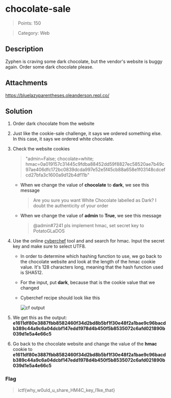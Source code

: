 # chocolate-sale

> Points: 150

> Category: Web

## Description

Zyphen is craving  some dark chocolate, but the vendor's website is buggy again. Order some dark chocolate please.

## Attachments

https://bluelazyparentheses.oleanderson.repl.co/

## Solution

1. Order dark chocolate from the website

2. Just like the cookie-sale challenge, it says we ordered something else. In this case, it says we ordered white chocolate.

3. Check the website cookies

	> "admin=False; chocolate=white; hmac=0a019157c31445c9fdba88452dd59f8827ec58520ae7b49c97ae406dfc172bc0839dcda997e52e5f45cb88a658e1f03148cdcefcd27bfa3c1600a9d12b4df11b"

	- When we change the value of **chocolate** to **dark**, we see this message

		> Are you sure you want White Chocolate labelled as Dark? I doubt the  authenticity of your order
	
	- When we change the value of **admin** to **True**, we see this message

		> @admin#7241 pls implement hmac, set secret key to PotatoGLaDOS

4. Use the online [cyberchef](https://gchq.github.io/CyberChef/) tool and and search for hmac. Input the secret key and make sure to select UTF8.

	- In order to determine which hashing function to use, we go back to the chocolate website and look at the length of the hmac cookie value. It's 128 characters long, meaning that the hash function used is SHA512.

	- For the input, put **dark**, because that is the cookie value that we changed

	- Cyberchef recipe should look like this

		![cf output](https://i.imgur.com/IQ0FS5V.png)
	
5. We get this as the output: **e1611df80e3887fbb8582460f34d2bd8b5bf1f30e48f2a1bae9c96bacdb389c44a9c6a04dcbf147edd1978d4b450f5b8535072c6afd021890b039d1e5a4e66c5**

6. Go back to the chocolate website and change the value of the **hmac** cookie to **e1611df80e3887fbb8582460f34d2bd8b5bf1f30e48f2a1bae9c96bacdb389c44a9c6a04dcbf147edd1978d4b450f5b8535072c6afd021890b039d1e5a4e66c5**

### Flag
> ictf{why_w0uld_u_share_HM4C_key_l1ke_that}
